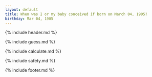 ```yaml
---
layout: default
title: When was I or my baby conceived if born on March 04, 1905?
birthday: Mar 04, 1905
---
```


{% include header.md %}

{% include guess.md %}

{% include calculate.md %}

{% include safety.md %}

{% include footer.md %}



